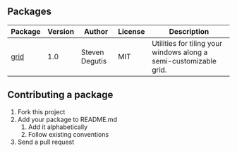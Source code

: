 ## Packages

| Package                                        | Version | Author         | License | Description                                                       |
|------------------------------------------------|---------|----------------|---------|-------------------------------------------------------------------|
| [grid](https://github.com/sdegutis/hydra-grid) | 1.0     | Steven Degutis | MIT     | Utilities for tiling your windows along a semi-customizable grid. |

## Contributing a package

1. Fork this project
2. Add your package to README.md
    1. Add it alphabetically
    2. Follow existing conventions
3. Send a pull request
